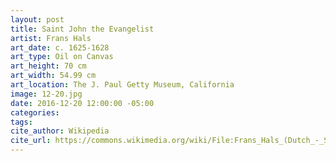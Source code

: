 ```yaml
---
layout: post
title: Saint John the Evangelist
artist: Frans Hals
art_date: c. 1625-1628
art_type: Oil on Canvas
art_height: 70 cm
art_width: 54.99 cm
art_location: The J. Paul Getty Museum, California
image: 12-20.jpg
date: 2016-12-20 12:00:00 -05:00
categories:
tags:
cite_author: Wikipedia
cite_url: https://commons.wikimedia.org/wiki/File:Frans_Hals_(Dutch_-_Saint_John_the_Evangelist_-_Google_Art_Project.jpg
---
```

